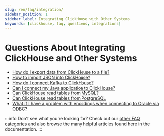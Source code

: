 ```yaml
---
slug: /en/faq/integration/
sidebar_position: 1
sidebar_label: Integrating ClickHouse with Other Systems
keywords: [clickhouse, faq, questions, integrations]
---
```


# Questions About Integrating ClickHouse and Other Systems

-   [How do I export data from ClickHouse to a file?](https://clickhouse.com/docs/en/faq/integration/file-export.md)
-   [How to import JSON into ClickHouse?](https://clickhouse.com/docs/en/integrations/data-ingestion/data-formats/json.md)
-   [How do I connect Kafka to ClickHouse?](https://clickhouse.com/docs/en/integrations/data-ingestion/kafka/index.md)
-   [Can I connect my Java application to ClickHouse?](https://clickhouse.com/docs/en/integrations/data-ingestion/dbms/jdbc-with-clickhouse.md)
-   [Can ClickHouse read tables from MySQL?](https://clickhouse.com/docs/en/integrations/data-ingestion/dbms/mysql/index.md)
-   [Can ClickHouse read tables from PostgreSQL](https://clickhouse.com/docs/en/integrations/data-ingestion/dbms/postgresql/index.md)
-   [What if I have a problem with encodings when connecting to Oracle via ODBC?](https://clickhouse.com/docs/en/faq/integration/oracle-odbc.md)

:::info Don’t see what you're looking for?
Check out our [other FAQ categories](https://clickhouse.com/docs/en/faq/) and also browse the many helpful articles found here in the documentation.
:::

